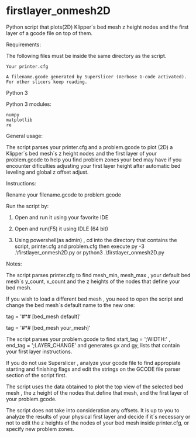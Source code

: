 # firstlayer_onmesh2D
Python script that plots(2D) Klipper´s bed mesh z height nodes and the first layer of a gcode file on top of them.

Requirements:

The following files must be inside the same directory as the script.

	Your printer.cfg

	A filename.gcode generated by Superslicer (Verbose G-code activated). For other slicers keep reading.

Python 3

Python 3 modules:
	
	numpy
	matplotlib
	re

General usage:

The script parses your printer.cfg and a problem.gcode to plot (2D)  a Klipper´s bed mesh´s z height nodes and the first layer of your problem.gcode to help you find problem zones your bed may have if you encounter dificulties adjusting your first layer height after automatic bed leveling and global z offset adjust.


Instructions:

Rename your filename.gcode to problem.gcode

Run the script by:

1)  Open and run it using your favorite IDE

2)  Open and run(F5) it using IDLE (64 bit)

3) Using powershell(as admin) , cd into the directory that contains the script, printer.cfg and
problem.cfg then execute py -3 .\firstlayer_onmesh2D.py or python3 .\firstlayer_onmesh2D.py

Notes:

The script parses printer.cfg to find mesh_min, mesh_max , your default bed mesh´s y_count, x_count and the z heights of the nodes that define your bed mesh.

If you wish to load a different bed mesh , you need to open the script and change the bed mesh´s default name to the new one:

  tag = '#*# [bed_mesh default]'
	
  tag = '#*# [bed_mesh your_mesh]'



The script parses your problem.gcode to find start_tag = ';WIDTH:' , end_tag =  ';LAYER_CHANGE' and generates gx and gy, lists that contain your first layer instructions.

If you do not use Superslicer , analyze your gcode file to find appropiate starting and finishing flags and edit the strings on the GCODE file parser section of the script first.

The script uses the data obtained to plot the top view of the selected bed mesh , the z height of the nodes that define that mesh, and the first layer of your problem.gcode.

The script does not take into consideration any offsets. It is up to you to analyze the results of your physical first layer and decide if it´s necessary or not to edit the z heights of the nodes of your bed mesh inside printer.cfg, or specify new problem zones.



